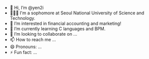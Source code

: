 - 👋 Hi, I’m @yen2i
- 👩🏻‍💻 I'm a sophomore at Seoul National University of Science and Technology.
- 👀 I’m interested in financial accounting and marketing!
- 🌱 I’m currently learning C languages and BPM.
- 💞️ I’m looking to collaborate on ...
- 📫 How to reach me ...
- 😄 Pronouns: ...
- ⚡ Fun fact: ...

<!---
yen2i/yen2i is a ✨ special ✨ repository because its `README.md` (this file) appears on your GitHub profile.
You can click the Preview link to take a look at your changes.
--->
